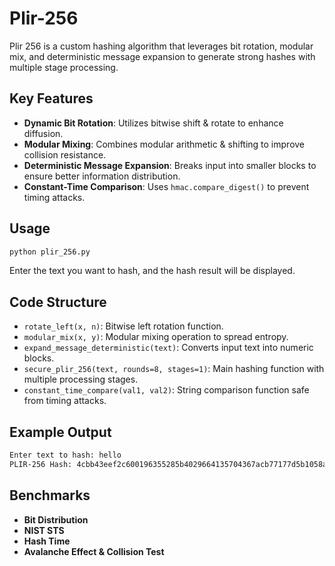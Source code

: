 # Plir-256
Plir 256 is a custom hashing algorithm that leverages bit rotation, modular mix, and deterministic message expansion to generate strong hashes with multiple stage processing.

## Key Features
- **Dynamic Bit Rotation**: Utilizes bitwise shift & rotate to enhance diffusion.
- **Modular Mixing**: Combines modular arithmetic & shifting to improve collision resistance.
- **Deterministic Message Expansion**: Breaks input into smaller blocks to ensure better information distribution.
- **Constant-Time Comparison**: Uses `hmac.compare_digest()` to prevent timing attacks.

## Usage
```bash
python plir_256.py
```
Enter the text you want to hash, and the hash result will be displayed.

## Code Structure
- `rotate_left(x, n)`: Bitwise left rotation function.
- `modular_mix(x, y)`: Modular mixing operation to spread entropy.
- `expand_message_deterministic(text)`: Converts input text into numeric blocks.
- `secure_plir_256(text, rounds=8, stages=1)`: Main hashing function with multiple processing stages.
- `constant_time_compare(val1, val2)`: String comparison function safe from timing attacks.

## Example Output
```bash
Enter text to hash: hello
PLIR-256 Hash: 4cbb43eef2c600196355285b4029664135704367acb77177d5b1058a49aff63f
```
## Benchmarks
- **Bit Distribution**
- **NIST STS**
- **Hash Time**
- **Avalanche Effect & Collision Test**
